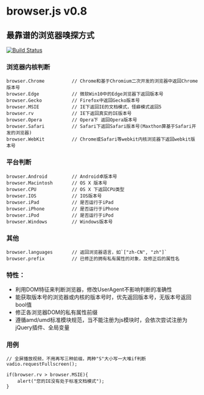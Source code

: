 browser.js v0.8
==========

最靠谱的浏览器嗅探方式
--------------------------------------
[![Build Status](https://travis-ci.org/gucong3000/browser.js.svg?branch=master)](https://travis-ci.org/gucong3000/browser.js)

### 浏览器内核判断
```Javescript
browser.Chrome			// Chrome和基于Chromium二次开发的浏览器中返回Chrome版本号
browser.Edge			// 微软Win10中的Edge浏览器下返回版本号
browser.Gecko			// Firefox中返回Gecko版本号
browser.MSIE			// IE下返回IE的文档模式，怪癖模式返回5
browser.rv				// IE下返回真实的IE版本号
browser.Opera			// Opera下 返回Opera版本号
browser.Safari			// Safari下返回Safari版本号(Maxthon算基于Safari开发的浏览器)
browser.WebKit			// Chrome或Safari等webkit内核浏览器下返回webkit版本号
```

### 平台判断
```Javescript
browser.Android			// Android卓版本号
browser.Macintosh		// OS X 版本号
browser.CPU				// OS X 下返回CPU类型
browser.IOS				// IOS版本号
browser.iPad			// 是否运行于iPad
browser.iPhone			// 是否运行于iPhone
browser.iPod			// 是否运行于iPod
browser.Windows			// Windows版本号
```

### 其他
```Javescript
browser.languages		// 返回浏览器语言，如`["zh-CN", "zh"]`
browser.prefix			// 已修正的拥有私有属性的对象，及修正后的属性名
```

### 特性：

- 利用DOM特征来判断浏览器，修改UserAgent不影响判断的准确性
- 能获取版本号的浏览器或内核的版本号时，优先返回版本号，无版本号返回bool值
- 修正各浏览器DOM的私有属性前缀
- 遵循amd/umd标准模块规范，当不能注册为js模块时，会依次尝试注册为jQuery插件、全局变量

### 用例

```
// 全屏播放视频，不用再写三种前缀，两种"S"大小写一大堆if判断
vadio.requestFullscreen();

if(browser.rv > browser.MSIE){
	alert("您的IE没有处于标准文档模式");
}
	
```
